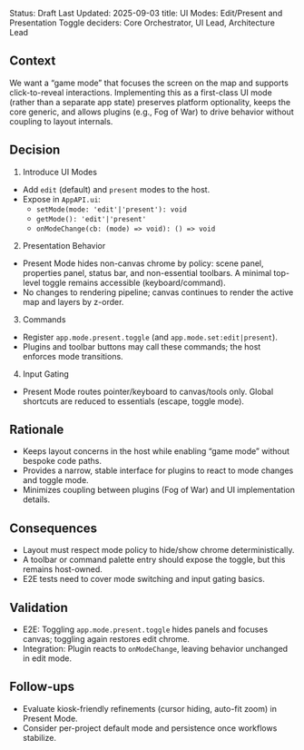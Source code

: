 Status: Draft
Last Updated: 2025-09-03
title: UI Modes: Edit/Present and Presentation Toggle
deciders: Core Orchestrator, UI Lead, Architecture Lead

## Context

We want a “game mode” that focuses the screen on the map and supports click-to-reveal interactions. Implementing this as a first-class UI mode (rather than a separate app state) preserves platform optionality, keeps the core generic, and allows plugins (e.g., Fog of War) to drive behavior without coupling to layout internals.

## Decision

1) Introduce UI Modes
- Add `edit` (default) and `present` modes to the host.
- Expose in `AppAPI.ui`:
  - `setMode(mode: 'edit'|'present'): void`
  - `getMode(): 'edit'|'present'`
  - `onModeChange(cb: (mode) => void): () => void`

2) Presentation Behavior
- Present Mode hides non-canvas chrome by policy: scene panel, properties panel, status bar, and non-essential toolbars. A minimal top-level toggle remains accessible (keyboard/command).
- No changes to rendering pipeline; canvas continues to render the active map and layers by z-order.

3) Commands
- Register `app.mode.present.toggle` (and `app.mode.set:edit|present`).
- Plugins and toolbar buttons may call these commands; the host enforces mode transitions.

4) Input Gating
- Present Mode routes pointer/keyboard to canvas/tools only. Global shortcuts are reduced to essentials (escape, toggle mode).

## Rationale

- Keeps layout concerns in the host while enabling “game mode” without bespoke code paths.
- Provides a narrow, stable interface for plugins to react to mode changes and toggle mode.
- Minimizes coupling between plugins (Fog of War) and UI implementation details.

## Consequences

- Layout must respect mode policy to hide/show chrome deterministically.
- A toolbar or command palette entry should expose the toggle, but this remains host-owned.
- E2E tests need to cover mode switching and input gating basics.

## Validation

- E2E: Toggling `app.mode.present.toggle` hides panels and focuses canvas; toggling again restores edit chrome.
- Integration: Plugin reacts to `onModeChange`, leaving behavior unchanged in edit mode.

## Follow-ups

- Evaluate kiosk-friendly refinements (cursor hiding, auto-fit zoom) in Present Mode.
- Consider per-project default mode and persistence once workflows stabilize.

